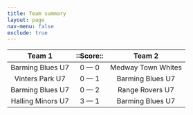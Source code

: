 ```yaml
---
title: Team summary
layout: page
nav-menu: false
exclude: true
---
```




|      Team 1       |  ::Score::  |       Team 2       |
|:-----------------:|:-----------:|:------------------:|
| Barming Blues U7  | 0 &mdash; 0 | Medway Town Whites |
|  Vinters Park U7  | 0 &mdash; 1 |  Barming Blues U7  |
| Barming Blues U7  | 0 &mdash; 2 |  Range Rovers U7   |
| Halling Minors U7 | 3 &mdash; 1 |  Barming Blues U7  |

 <br /><br /><br />